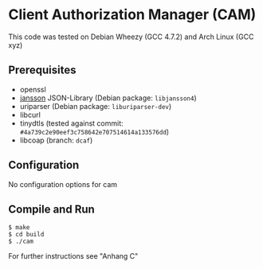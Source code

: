 # Client Authorization Manager (CAM)

This code was tested on Debian Wheezy (GCC 4.7.2) and Arch Linux (GCC xyz)

## Prerequisites
* openssl
* [jansson](http://www.digip.org/jansson/) JSON-Library (Debian package: ```libjansson4```)
* uriparser (Debian package: ```liburiparser-dev```)
* libcurl
* tinydtls (tested against commit: ```#4a739c2e90eef3c758642e707514614a133576dd```)
* libcoap (branch: ```dcaf```)


## Configuration
No configuration options for cam

## Compile and Run

```
$ make
$ cd build
$ ./cam
```

For further instructions see "Anhang C"
